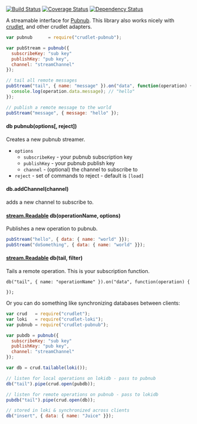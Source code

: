 [![Build Status](https://travis-ci.org/mojo-js/crudlet-pubnub.svg)](https://travis-ci.org/mojo-js/crudlet-pubnub) [![Coverage Status](https://coveralls.io/repos/mojo-js/crudlet-pubnub/badge.svg?branch=master)](https://coveralls.io/r/mojo-js/crudlet-pubnub?branch=master) [![Dependency Status](https://david-dm.org/mojo-js/crudlet-pubnub.svg)](https://david-dm.org/mojo-js/crudlet-pubnub)

A streamable interface for [Pubnub](http://www.pubnub.com/). This library also works nicely with [crudlet](https://github.com/mojo-js/crudlet.js), and other crudlet adapters.

```javascript
var pubnub      = require("crudlet-pubnub");

var pubStream = pubnub({
  subscribeKey: "sub key"
  publishKey: "pub key",
  channel: "streamChannel"
});

// tail all remote messages
pubStream("tail", { name: "message" }).on("data", function(operation) {
  console.log(operation.data.message); // "hello"
});

// publish a remote message to the world
pubStream("message", { message: "hello" });
```


#### db pubnub(options[, reject])

Creates a new pubnub streamer.

- `options`
  - `subscribeKey` - your pubnub subscription key
  - `publishKey` - your pubnub publish key
  - `channel` - (optional) the channel to subscribe to
- `reject` - set of commands to reject - default is `[load]`

#### db.addChannel(channel)

adds a new channel to subscribe to.

#### [stream.Readable](https://nodejs.org/api/stream.html#stream_class_stream_readable) db(operationName, options)

Publishes a new operation to pubnub.

```javascript
pubStream("hello", { data: { name: "world" }});
pubStream("doSomething", { data: { name: "world" }});
```

#### [stream.Readable](https://nodejs.org/api/stream.html#stream_class_stream_readable) db(tail, filter)

Tails a remote operation. This is your subscription function.

```
db("tail", { name: "operationName" }).on("data", function(operation) {

});

```

Or you can do something like synchronizing databases between clients:

```javascript
var crud   = require("crudlet");
var loki   = require("crudlet-loki");
var pubnub = require("crudlet-pubnub");

var pubdb = pubnub({
  subscribeKey: "sub key"
  publishKey: "pub key",
  channel: "streamChannel"
});

var db = crud.tailable(loki());

// listen for local operations on lokidb - pass to pubnub
db("tail").pipe(crud.open(pubdb));

// listen for remote operations on pubnub - pass to lokidb
pubdb("tail").pipe(crud.open(db));

// stored in loki & synchronized across clients
db("insert", { data: { name: "Juice" }});
```
